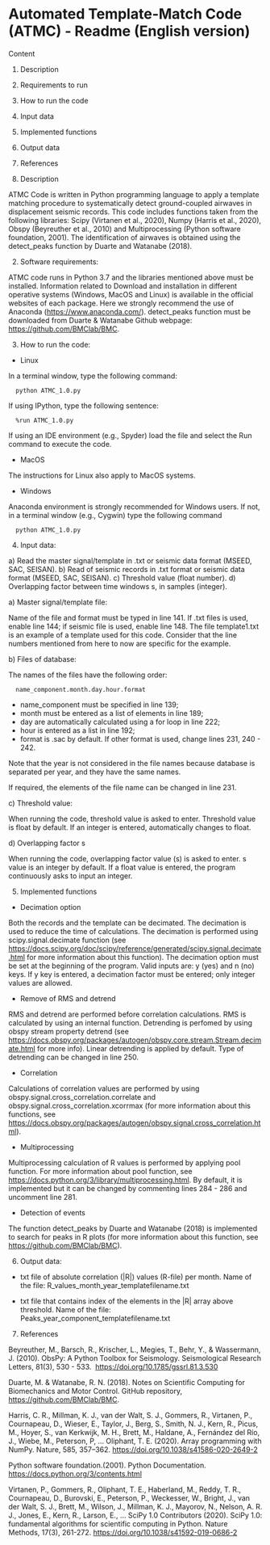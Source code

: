 # Automated Template-Match Code (ATMC) - Readme (English version)

Content

1. Description
2. Requirements to run
3. How to run the code
4. Input data
5. Implemented functions
6. Output data
7. References

1. Description

ATMC Code is written in Python programming language to apply a template matching procedure to systematically detect ground-coupled airwaves in displacement seismic records. This code includes functions taken from the following libraries: Scipy (Virtanen et al., 2020), Numpy (Harris et al., 2020), Obspy (Beyreuther et al., 2010) and Multiprocessing (Python software foundation, 2001). The identification of airwaves is obtained using the detect_peaks function by Duarte and Watanabe (2018). 

2. Software requirements:

ATMC code runs in Python 3.7 and the libraries mentioned above must be installed. Information related to Download and installation in different operative systems (Windows, MacOS and Linux) is available in the official websites of each package. Here we strongly recommend the use of Anaconda (https://www.anaconda.com/). detect_peaks function must be downloaded from Duarte & Watanabe Github webpage: https://github.com/BMClab/BMC. 

3. How to run the code:

- Linux

In a terminal window, type the following command:

      python ATMC_1.0.py 
      
If using IPython, type the following sentence:

      %run ATMC_1.0.py

If using an IDE environment (e.g., Spyder) load the file and select the Run command to execute the code. 

- MacOS 

The instructions for Linux also apply to MacOS systems.

- Windows

Anaconda environment is strongly recommended for Windows users. If not, in a terminal window (e.g., Cygwin)
type the following command

      python ATMC_1.0.py

4. Input data:

a) Read the master signal/template in .txt or seismic data format (MSEED, SAC, SEISAN).
b) Read of seismic records in .txt format or seismic data format (MSEED, SAC, SEISAN).
c) Threshold value (float number).
d) Overlapping factor between time windows s, in samples (integer). 

a) Master signal/template file:

Name of the file and format must be typed in line 141. If .txt files is used, 
enable line 144; if seismic file is used, enable line 148. The file template1.txt 
is an example of a template used for this code. Consider that the line numbers mentioned 
from here to now are specific for the example.

b) Files of database:

The names of the files have the following order:

      name_component.month.day.hour.format

- name_component must be specified in line 139;
- month must be entered as a list of elements in line 189;
- day are automatically calculated using a for loop in line 222;
- hour is entered as a list in line 192;
- format is .sac by default. If other format is used, change lines 231, 240 - 242.

Note that the year is not considered in the file names because database is separated
per year, and they have the same names. 

If required, the elements of the file name can be changed in line 231.

c) Threshold value:

When running the code, threshold value is asked to enter. Threshold value
is float by default. If an integer is entered, automatically changes to float.

d) Overlapping factor s

When running the code, overlapping factor value (s) is asked to enter. s value
is an integer by default. If a float value is entered, the program continuously asks
to input an integer.

5. Implemented functions

- Decimation option

Both the records and the template can be decimated. The decimation is used to reduce
the time of calculations. The decimation is performed using scipy.signal.decimate
function (see https://docs.scipy.org/doc/scipy/reference/generated/scipy.signal.decimate.html
for more information about this function). 
The decimation option must be set at the beginning of the program. Valid inputs are: y (yes) and n (no) 
keys. If y key is entered, a decimation factor must be entered; only integer values are allowed.

- Remove of RMS and detrend

RMS and detrend are performed before correlation calculations. RMS is calculated by using an internal function. Detrending is perfomed by using obspy stream property detrend (see https://docs.obspy.org/packages/autogen/obspy.core.stream.Stream.decimate.html for more info). Linear detrending is applied by default. Type of detrending can be changed in line 250.

- Correlation 

Calculations of correlation values are performed by using obspy.signal.cross_correlation.correlate
and obspy.signal.cross_correlation.xcorrmax (for more information about this functions, see
https://docs.obspy.org/packages/autogen/obspy.signal.cross_correlation.html). 

- Multiprocessing

Multiprocessing calculation of R values is performed by applying pool function. For more information
about pool function, see https://docs.python.org/3/library/multiprocessing.html. 
By default, it is implemented but it can be changed by commenting lines 284 - 286 and uncomment line 281.

- Detection of events

The function detect_peaks by Duarte and Watanabe (2018) is implemented to search for peaks in R plots (for more information
about this function, see https://github.com/BMClab/BMC). 

6. Output data:

- txt file of absolute correlation (|R|) values (R-file) per month. 
   Name of the file: R_values_month_year_templatefilename.txt
   
- txt file that contains index of the elements in the |R| array above threshold.
  Name of the file: Peaks_year_component_templatefilename.txt

7. References

Beyreuther, M., Barsch, R., Krischer, L., Megies, T., Behr, Y., & Wassermann, J. (2010). ObsPy: A Python Toolbox for Seismology. Seismological Research Letters, 81(3), 530 - 533.  https://doi.org/10.1785/gssrl.81.3.530

Duarte, M. & Watanabe, R. N. (2018). Notes on Scientific Computing for Biomechanics and Motor Control. GitHub repository, https://github.com/BMClab/BMC.

Harris, C. R., Millman, K. J., van der Walt, S. J., Gommers, R., Virtanen, P., Cournapeau, D., Wieser, E., Taylor, J., Berg, S., Smith, N. J., Kern, R., Picus, M., Hoyer, S., van Kerkwijk, M. H., Brett, M., Haldane, A., Fernández del Río, J., Wiebe, M., Peterson, P, … Oliphant, T. E. (2020). Array programming with NumPy. Nature, 585, 357–362. https://doi.org/10.1038/s41586-020-2649-2

Python software foundation.(2001). Python Documentation. https://docs.python.org/3/contents.html

Virtanen, P., Gommers, R., Oliphant, T. E., Haberland, M., Reddy, T. R., Cournapeau, D., Burovski, E., Peterson, P., Weckesser, W., Bright, J., van der Walt, S. J., Brett, M., Wilson, J., Millman, K. J., Mayorov, N., Nelson, A. R. J., Jones, E., Kern, R., Larson, E., … SciPy 1.0 Contributors (2020). SciPy 1.0: fundamental algorithms for scientific computing in Python. Nature Methods, 17(3), 261-272. https://doi.org/10.1038/s41592-019-0686-2
